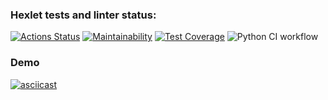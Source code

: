 ### Hexlet tests and linter status:
[![Actions Status](https://github.com/aigarzs/python-project-50/actions/workflows/hexlet-check.yml/badge.svg)](https://github.com/aigarzs/python-project-50/actions)
[![Maintainability](https://api.codeclimate.com/v1/badges/97015e3e7bc8423ec52b/maintainability)](https://codeclimate.com/github/aigarzs/python-project-50/maintainability)
[![Test Coverage](https://api.codeclimate.com/v1/badges/97015e3e7bc8423ec52b/test_coverage)](https://codeclimate.com/github/aigarzs/python-project-50/test_coverage)
![Python CI workflow](https://github.com/aigarzs/python-project-50/actions/workflows/main.yml/badge.svg)


### Demo
[![asciicast](https://asciinema.org/a/piE61y2TcFcMgKQojyF0buoTv.svg)](https://asciinema.org/a/piE61y2TcFcMgKQojyF0buoTv)
